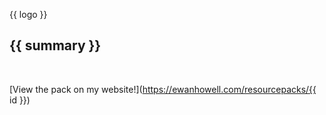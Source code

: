 
{{ logo }}

## {{ summary }}
<br>

[View the pack on my website!](https://ewanhowell.com/resourcepacks/{{ id }})